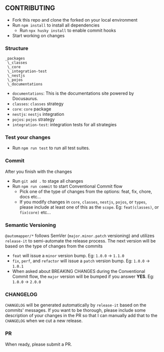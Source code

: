 ## CONTRIBUTING

-   Fork this repo and clone the forked on your local environment
-   Run `npm install` to install all dependencies
    -   Run `npx husky install` to enable commit hooks
-   Start working on changes

### Structure

```
_packages
 \_classes
 \_core
 \_integration-test
 \_nestjs
 \_pojos
 \_documentations
```

-   `documentations`: This is the documentations site powered by Docusaurus.
-   `classes`: `classes` strategy
-   `core`: `core` package
-   `nestjs`: `nestjs` integration
-   `pojos`: `pojos` strategy
-   `integration-test`: integration tests for all strategies

### Test your changes

-   Run `npm run test` to run all test suites.

### Commit

After you finish with the changes

-   Run `git add .` to stage all changes
-   Run `npm run commit` to start Conventional Commit flow
    -   Pick one of the type of changes from the options: feat, fix, chore, docs etc...
    -   If you modify changes in `core`, `classes`, `nestjs`, `pojos`, or `types`, please include at least one of this as the `scope`. Eg: `feat(classes)`, or `fix(core)` etc...

### Semantic Versioning

`@automapper/*` follows SemVer (`major.minor.patch` versioning) and utilizes `release-it` to semi-automate the release process. The next version will be based on the type of changes from the commits

-   `feat` will issue a `minor` version bump. Eg: `1.0.0` -> `1.1.0`
-   `fix`, `perf`, and `refactor` will issue a `patch` version bump. Eg: `1.0.0` -> `1.0.1`
-   When asked about BREAKING CHANGES during the Conventional Commit flow, the `major` version will be bumped if you answer **YES**. Eg: `1.0.0` -> `2.0.0`

### CHANGELOG

`CHANGELOG` will be generated automatically by `release-it` based on the commits' messages. If you want to be thorough, please include some description of your changes in the PR so that I can manually add that to the `CHANGELOG` when we cut a new release.

### PR

When ready, please submit a PR.
